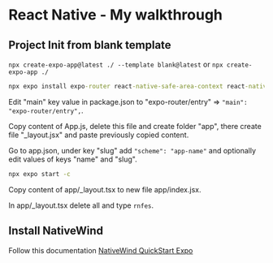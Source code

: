 # React Native - My walkthrough

## Project Init from blank template

`npx create-expo-app@latest ./ --template blank@latest` or `npx create-expo-app ./`

```cmd
npx expo install expo-router react-native-safe-area-context react-native-screens expo-linking expo-constants expo-status-bar
```

Edit "main" key value in package.json to "expo-router/entry" => `"main": "expo-router/entry",`.

Copy content of App.js, delete this file and create folder "app", there create file "_layout.jsx" and paste previously copied content.

Go to app.json, under key "slug" add `"scheme": "app-name"` and optionally edit values of keys "name" and "slug".

```cmd
npx expo start -c
```

Copy content of app/_layout.tsx to new file app/index.jsx.

In app/_layout.tsx delete all and type `rnfes`.

## Install NativeWind

Follow this documentation [NativeWind QuickStart Expo](https://www.nativewind.dev/quick-starts/expo#1-create-the-project)
